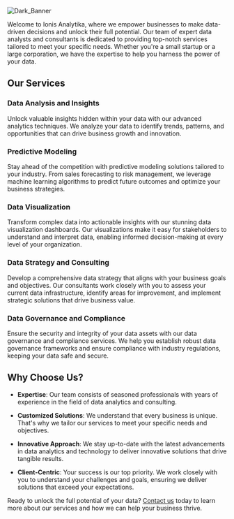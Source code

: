 ![Dark_Banner](https://github.com/Ionis-Analytika/.github/assets/49552078/7e2a79f5-58d9-493c-83f8-8ac0d38bc1af)

Welcome to Ionis Analytika, where we empower businesses to make data-driven decisions and unlock their full potential. Our team of expert data analysts and consultants is dedicated to providing top-notch services tailored to meet your specific needs. Whether you're a small startup or a large corporation, we have the expertise to help you harness the power of your data.

## Our Services

### Data Analysis and Insights
Unlock valuable insights hidden within your data with our advanced analytics techniques. We analyze your data to identify trends, patterns, and opportunities that can drive business growth and innovation.

### Predictive Modeling
Stay ahead of the competition with predictive modeling solutions tailored to your industry. From sales forecasting to risk management, we leverage machine learning algorithms to predict future outcomes and optimize your business strategies.

### Data Visualization
Transform complex data into actionable insights with our stunning data visualization dashboards. Our visualizations make it easy for stakeholders to understand and interpret data, enabling informed decision-making at every level of your organization.

### Data Strategy and Consulting
Develop a comprehensive data strategy that aligns with your business goals and objectives. Our consultants work closely with you to assess your current data infrastructure, identify areas for improvement, and implement strategic solutions that drive business value.

### Data Governance and Compliance
Ensure the security and integrity of your data assets with our data governance and compliance services. We help you establish robust data governance frameworks and ensure compliance with industry regulations, keeping your data safe and secure.

## Why Choose Us?

- **Expertise**: Our team consists of seasoned professionals with years of experience in the field of data analytics and consulting.
  
- **Customized Solutions**: We understand that every business is unique. That's why we tailor our services to meet your specific needs and objectives.

- **Innovative Approach**: We stay up-to-date with the latest advancements in data analytics and technology to deliver innovative solutions that drive tangible results.

- **Client-Centric**: Your success is our top priority. We work closely with you to understand your challenges and goals, ensuring we deliver solutions that exceed your expectations.

Ready to unlock the full potential of your data? [Contact us](mailto:jeffrey.jose@ionisanalytika.com) today to learn more about our services and how we can help your business thrive.
